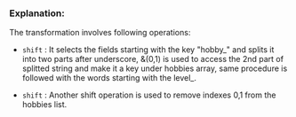 ### Explanation: 

The transformation involves following operations:


* `shift` :  It selects the fields starting with the key "hobby_" and splits it into two parts after underscore, &(0,1) is used to access the 2nd part of splitted string and make it a key under hobbies array, same procedure is followed with the words starting  with the level_.

* `shift` : Another shift operation is used to remove indexes 0,1 from the hobbies list.

